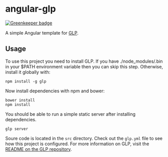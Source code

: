 angular-glp
===========

[![Greenkeeper badge](https://badges.greenkeeper.io/monokrome/angular-glp.svg)](https://greenkeeper.io/)

A simple Angular template for [GLP][glp].


Usage
-----

To use this project you need to install GLP. If you have ./node_modules/.bin in
your $PATH environment variable then you can skip this step. Otherwise, install
it globally with:

    npm install -g glp

Now install dependencies with npm and bower:

    bower install
    npm install


You should be able to run a simple static server after installing dependencies.

    glp server

Soure code is located in the `src` directory. Check out the `glp.yml` file to
see how this project is configured. For more information on GLP, visit the
[README on the GLP repository][glp].


[glp]: https://github.com/monokrome/glp
